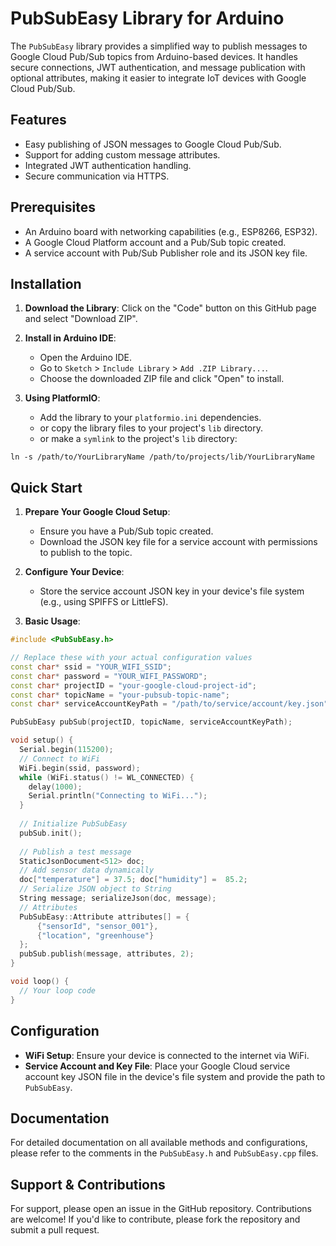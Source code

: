 
# PubSubEasy Library for Arduino

The `PubSubEasy` library provides a simplified way to publish messages to Google Cloud Pub/Sub topics from Arduino-based devices. It handles secure connections, JWT authentication, and message publication with optional attributes, making it easier to integrate IoT devices with Google Cloud Pub/Sub.

## Features

- Easy publishing of JSON messages to Google Cloud Pub/Sub.
- Support for adding custom message attributes.
- Integrated JWT authentication handling.
- Secure communication via HTTPS.

## Prerequisites

- An Arduino board with networking capabilities (e.g., ESP8266, ESP32).
- A Google Cloud Platform account and a Pub/Sub topic created.
- A service account with Pub/Sub Publisher role and its JSON key file.

## Installation

1. **Download the Library**: Click on the "Code" button on this GitHub page and select "Download ZIP".

2. **Install in Arduino IDE**:
    - Open the Arduino IDE.
    - Go to `Sketch` > `Include Library` > `Add .ZIP Library...`.
    - Choose the downloaded ZIP file and click "Open" to install.

3. **Using PlatformIO**:
    - Add the library to your `platformio.ini` dependencies.
    - or copy the library files to your project's `lib` directory.
    - or make a `symlink` to the project's `lib` directory:
```
ln -s /path/to/YourLibraryName /path/to/projects/lib/YourLibraryName
```


## Quick Start

1. **Prepare Your Google Cloud Setup**:
    - Ensure you have a Pub/Sub topic created.
    - Download the JSON key file for a service account with permissions to publish to the topic.

2. **Configure Your Device**:
    - Store the service account JSON key in your device's file system (e.g., using SPIFFS or LittleFS).

3. **Basic Usage**:

```cpp
#include <PubSubEasy.h>

// Replace these with your actual configuration values
const char* ssid = "YOUR_WIFI_SSID";
const char* password = "YOUR_WIFI_PASSWORD";
const char* projectID = "your-google-cloud-project-id";
const char* topicName = "your-pubsub-topic-name";
const char* serviceAccountKeyPath = "/path/to/service/account/key.json";

PubSubEasy pubSub(projectID, topicName, serviceAccountKeyPath);

void setup() {
  Serial.begin(115200);
  // Connect to WiFi
  WiFi.begin(ssid, password);
  while (WiFi.status() != WL_CONNECTED) {
    delay(1000);
    Serial.println("Connecting to WiFi...");
  }
  
  // Initialize PubSubEasy
  pubSub.init();
  
  // Publish a test message
  StaticJsonDocument<512> doc;
  // Add sensor data dynamically
  doc["temperature"] = 37.5; doc["humidity"] =  85.2;
  // Serialize JSON object to String
  String message; serializeJson(doc, message);
  // Attributes
  PubSubEasy::Attribute attributes[] = {
      {"sensorId", "sensor_001"},
      {"location", "greenhouse"}
  };
  pubSub.publish(message, attributes, 2);
}

void loop() {
  // Your loop code
}
```

## Configuration

- **WiFi Setup**: Ensure your device is connected to the internet via WiFi.
- **Service Account and Key File**: Place your Google Cloud service account key JSON file in the device's file system and provide the path to `PubSubEasy`.

## Documentation

For detailed documentation on all available methods and configurations, please refer to the comments in the `PubSubEasy.h` and `PubSubEasy.cpp` files.

## Support & Contributions

For support, please open an issue in the GitHub repository. Contributions are welcome! If you'd like to contribute, please fork the repository and submit a pull request.

